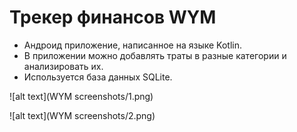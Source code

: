# Трекер финансов WYM
- Андроид приложение, написанное на языке Kotlin. 
- В приложении можно добавлять траты в разные категории и анализировать их.
- Используется база данных SQLite.

![alt text](WYM screenshots/1.png)

![alt text](WYM screenshots/2.png)
